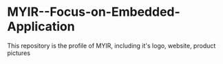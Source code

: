# MYIR--Focus-on-Embedded-Application
This repository is the profile of MYIR, including it's logo, website, product pictures
